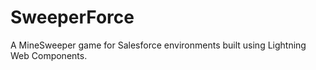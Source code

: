 # SweeperForce
A MineSweeper game for Salesforce environments built using Lightning Web Components.
